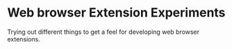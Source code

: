 # Web browser Extension Experiments

Trying out different things to get a feel for developing web browser extensions.
